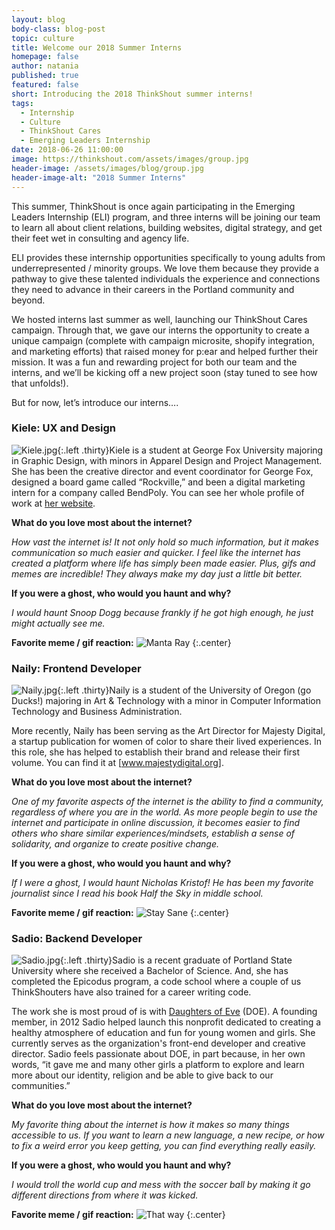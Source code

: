 ```yaml
---
layout: blog
body-class: blog-post
topic: culture
title: Welcome our 2018 Summer Interns
homepage: false
author: natania
published: true
featured: false
short: Introducing the 2018 ThinkShout summer interns!
tags:
  - Internship
  - Culture
  - ThinkShout Cares
  - Emerging Leaders Internship
date: 2018-06-26 11:00:00
image: https://thinkshout.com/assets/images/group.jpg
header-image: /assets/images/blog/group.jpg
header-image-alt: "2018 Summer Interns"
---
```


This summer, ThinkShout is once again participating in the Emerging Leaders Internship (ELI) program, and three interns will be joining our team to learn all about client relations, building websites, digital strategy, and get their feet wet in consulting and agency life.

ELI provides these internship opportunities specifically to young adults from underrepresented / minority groups. We love them because they provide a pathway to give these talented individuals the experience and connections they need to advance in their careers in the Portland community and beyond.

We hosted interns last summer as well, launching our ThinkShout Cares campaign. Through that, we gave our interns the opportunity to create a unique campaign (complete with campaign microsite, shopify integration, and marketing efforts) that raised money for p:ear and helped further their mission. It was a fun and rewarding project for both our team and the interns, and we’ll be kicking off a new project soon (stay tuned to see how that unfolds!).

But for now, let’s introduce our interns….

### Kiele: UX and Design

![Kiele.jpg](/assets/images/blog/Kiele.jpg){:.left .thirty}Kiele is a student at George Fox University majoring in Graphic Design, with minors in Apparel Design and Project Management. She has been the creative director and event coordinator for George Fox, designed a board game called “Rockville,” and been a digital marketing intern for a company called BendPoly. You can see her whole profile of work at [her website](https://kschneckloth15.wixsite.com/mysite).

**What do you love most about the internet?**

*How vast the internet is! It not only hold so much information, but it makes communication so much easier and quicker. I feel like the internet has created a platform where life has simply been made easier. Plus, gifs and memes are incredible! They always make my day just a little bit better.*

**If you were a ghost, who would you haunt and why?**

*I would haunt Snoop Dogg because frankly if he got high enough, he just might actually see me.*

**Favorite meme / gif reaction:**
![Manta Ray](/assets/images/blog/manta-ray.png)
{:.center}

### Naily: Frontend Developer

![Naily.jpg](/assets/images/blog/Naily.jpg){:.left .thirty}Naily is a student of the University of Oregon (go Ducks!) majoring in Art & Technology with a minor in Computer Information Technology and Business Administration.

More recently, Naily has been serving as the Art Director for Majesty Digital, a startup publication for women of color to share their lived experiences. In this role, she has helped to establish their brand and release their first volume. You can find it at [www.majestydigital.org].

**What do you love most about the internet?**

*One of my favorite aspects of the internet is the ability to find a community, regardless of where you are in the world. As more people begin to use the internet and participate in online discussion, it becomes easier to find others who share similar experiences/mindsets, establish a sense of solidarity, and organize to create positive change.*

**If you were a ghost, who would you haunt and why?**

*If I were a ghost, I would haunt Nicholas Kristof! He has been my favorite journalist since I read his book Half the Sky in middle school.*

**Favorite meme / gif reaction:**
![Stay Sane](/assets/images/blog/staysane.jpg)
{:.center}

### Sadio: Backend Developer

![Sadio.jpg](/assets/images/blog/Sadio.jpg){:.left .thirty}Sadio is a recent graduate of Portland State University where she received a Bachelor of Science. And, she has completed the Epicodus program, a code school where a couple of us ThinkShouters have also trained for a career writing code.

The work she is most proud of is with [Daughters of Eve](http://daughtersofeve.org) (DOE). A founding member, in 2012 Sadio helped launch this nonprofit dedicated to creating a healthy atmosphere of education and fun for young women and girls. She currently serves as the organization's front-end developer and creative director. Sadio feels passionate about DOE, in part because, in her own words, “it gave me and many other girls a platform to explore and learn more about our identity, religion and be able to give back to our communities.”

**What do you love most about the internet?**

*My favorite thing about the internet is how it makes so many things accessible to us. If you want to learn a new language, a new recipe, or how to fix a weird error you keep getting, you can find everything really easily.*

**If you were a ghost, who would you haunt and why?**

*I would troll the world cup and mess with the soccer ball by making it go different directions from where it was kicked.*

**Favorite meme / gif reaction:**
![That way](/assets/images/blog/thatway.gif)
{:.center}
